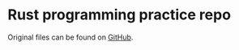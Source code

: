 # Rust programming practice repo

Original files can be found on [GitHub](https://github.com/rust-kr/doc.rust-kr.org/tree/master/src).
